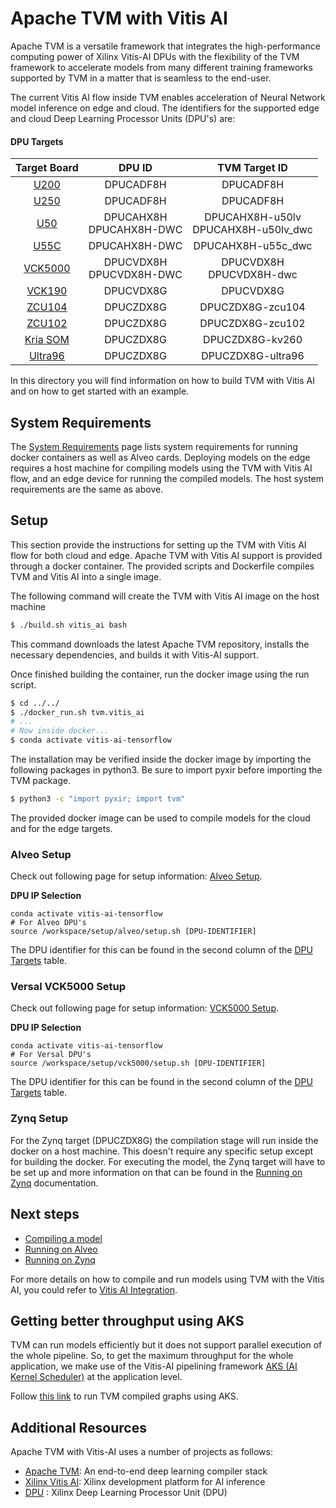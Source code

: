 # Apache TVM with Vitis AI

Apache TVM is a versatile framework that integrates the high-performance computing power of Xilinx Vitis-AI DPUs with the flexibility of the TVM framework to accelerate models from many different training frameworks supported by TVM in a matter that is seamless to the end-user. 

The current Vitis AI flow inside TVM enables acceleration of Neural Network model inference on edge and cloud. The identifiers for the supported edge and cloud Deep Learning Processor Units (DPU's) are:

#### DPU Targets
| Target Board  | DPU ID                           | TVM Target ID                               |
|:-:|:-:|:-:|
| [U200]        | DPUCADF8H                        | DPUCADF8H                                   |
| [U250]        | DPUCADF8H                        | DPUCADF8H                                   |
| [U50]         | DPUCAHX8H <br /> DPUCAHX8H-DWC   | DPUCAHX8H-u50lv <br /> DPUCAHX8H-u50lv_dwc  |
| [U55C]        | DPUCAHX8H-DWC                    | DPUCAHX8H-u55c_dwc                          |
| [VCK5000]     | DPUCVDX8H <br /> DPUCVDX8H-DWC   | DPUCVDX8H <br /> DPUCVDX8H-dwc              |
| [VCK190]      | DPUCVDX8G                        | DPUCVDX8G                                   |
| [ZCU104]      | DPUCZDX8G                        | DPUCZDX8G-zcu104                            |
| [ZCU102]      | DPUCZDX8G                        | DPUCZDX8G-zcu102                            |
| [Kria SOM]    | DPUCZDX8G                        | DPUCZDX8G-kv260                             |
| [Ultra96]     | DPUCZDX8G                        | DPUCZDX8G-ultra96                           |

In this directory you will find information on how to build TVM with Vitis AI and on how to get started with an example.


## System Requirements
The [System Requirements] page lists system requirements for running docker containers as well as Alveo cards.
Deploying models on the edge requires a host machine for compiling models using the TVM with Vitis AI flow, and an edge device for running the compiled models. The host system requirements are the same as above.

## Setup

This section provide the instructions for setting up the TVM with Vitis AI flow for both cloud and edge. Apache TVM with Vitis AI support is provided through a docker container. The provided scripts and Dockerfile compiles TVM and Vitis AI into a single image.

The following command will create the TVM with Vitis AI image on the host machine

```sh
$ ./build.sh vitis_ai bash
```
This command downloads the latest Apache TVM repository, installs the necessary dependencies, and builds it with Vitis-AI support.

Once finished building the container, run the docker image using the run script.
```sh
$ cd ../../
$ ./docker_run.sh tvm.vitis_ai
# ...
# Now inside docker...
$ conda activate vitis-ai-tensorflow
```
The installation may be verified inside the docker image by importing the following packages in python3. Be sure to import pyxir before importing the TVM package.

```sh
$ python3 -c "import pyxir; import tvm"
```
The provided docker image can be used to compile models for the cloud and for the edge targets.


### Alveo Setup

Check out following page for setup information: [Alveo Setup].

**DPU IP Selection**

```
conda activate vitis-ai-tensorflow
# For Alveo DPU's
source /workspace/setup/alveo/setup.sh [DPU-IDENTIFIER]
```

The DPU identifier for this can be found in the second column of the [DPU Targets](#dpu-targets) table.

### Versal VCK5000 Setup

Check out following page for setup information: [VCK5000 Setup].

**DPU IP Selection**

```
conda activate vitis-ai-tensorflow
# For Versal DPU's 
source /workspace/setup/vck5000/setup.sh [DPU-IDENTIFIER]
```

The DPU identifier for this can be found in the second column of the [DPU Targets](#dpu-targets) table.

### Zynq Setup

For the Zynq target (DPUCZDX8G) the compilation stage will run inside the docker on a host machine. This doesn't require any specific setup except for building the docker.
For executing the model, the Zynq target will have to be set up and more information on that can be found in the [Running on Zynq] documentation.


## Next steps

* [Compiling a model](./docs/compiling_a_model.md)
* [Running on Alveo](./docs/running_on_alveo.md)
* [Running on Zynq]

For more details on how to compile and run models using TVM with the Vitis AI, you could refer to [Vitis AI Integration].

## Getting better throughput using AKS
TVM can run models efficiently but it does not support parallel execution of the whole pipeline. So, to get the maximum throughput for the whole application, we make use of the Vitis-AI pipelining framework [AKS (AI Kernel Scheduler)](../../tools/AKS/README.md#Introduction) at the application level. 

Follow [this link](./examples/AKS/README.md) to run TVM compiled graphs using AKS.

## Additional Resources

Apache TVM with Vitis-AI uses a number of projects as follows: 
* [Apache TVM]: An end-to-end deep learning compiler stack
* [Xilinx Vitis AI]: Xilinx development platform for AI inference
* [DPU] :  Xilinx Deep Learning Processor Unit (DPU)



[//]: # (These are reference links used in the body of this note and get stripped out when the markdown processor does its job.)

   [Apache TVM]: https://tvm.apache.org/
   [Xilinx Vitis AI]: https://www.xilinx.com/products/design-tools/vitis/vitis-ai.html
   [DPU]: https://www.xilinx.com/products/intellectual-property/dpu.html
   [System Requirements]: ../../docs/learn/system_requirements.md
   [Pynq-DPU]: https://github.com/Xilinx/DPU-PYNQ 
   [ZCU104]: https://www.xilinx.com/products/boards-and-kits/zcu104.html
   [Ultra96]: https://www.xilinx.com/products/boards-and-kits/1-vad4rl.html
   [ZCU102]: https://www.xilinx.com/products/boards-and-kits/ek-u1-zcu102-g.html
   [Kria SOM]: https://www.xilinx.com/products/som/kria/kv260-vision-starter-kit.html
   [Zynq Setup]: ./docs/docs/running_on_zynq.md#zynq-setup
   [Running on Zynq]: ./docs/running_on_zynq.md
   [Alveo]: https://www.xilinx.com/products/boards-and-kits/alveo.html
   [Alveo Setup]: ../../setup/alveo/README.md
   [VCK5000 Setup]: ../../setup/vck5000/README.md
   [U200]: https://www.xilinx.com/products/boards-and-kits/alveo/u200.html
   [U250]: https://www.xilinx.com/products/boards-and-kits/alveo/u250.html
   [U50]: https://www.xilinx.com/products/boards-and-kits/alveo/u50.html
   [U55C]: https://www.xilinx.com/products/boards-and-kits/alveo/u55c.html
   [VCK5000]: https://www.xilinx.com/products/boards-and-kits/vck5000.html
   [VCK190]: https://www.xilinx.com/products/boards-and-kits/vck190.html
   [Vitis AI Integration]: https://github.com/apache/incubator-tvm/blob/main/docs/deploy/vitis_ai.rst
   [Zynq Ultrascale+ MPSoc]: https://www.xilinx.com/products/silicon-devices/soc/zynq-ultrascale-mpsoc.html
